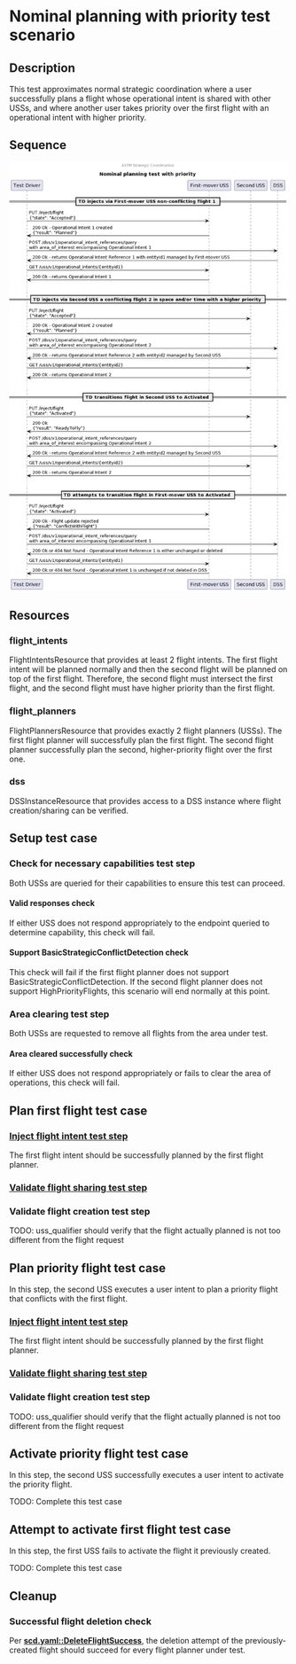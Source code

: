 # Nominal planning with priority test scenario

## Description

This test approximates normal strategic coordination where a user successfully
plans a flight whose operational intent is shared with other USSs, and where
another user takes priority over the first flight with an operational intent
with higher priority.

## Sequence

![Sequence diagram](sequence.png)

## Resources

### flight_intents

FlightIntentsResource that provides at least 2 flight intents.  The first flight intent will be planned normally and then the second flight will be planned on top of the first flight.  Therefore, the second flight must intersect the first flight, and the second flight must have higher priority than the first flight.

### flight_planners

FlightPlannersResource that provides exactly 2 flight planners (USSs).  The first flight planner will successfully plan the first flight.  The second flight planner successfully plan the second, higher-priority flight over the first one.

### dss

DSSInstanceResource that provides access to a DSS instance where flight creation/sharing can be verified.

## Setup test case

### Check for necessary capabilities test step

Both USSs are queried for their capabilities to ensure this test can proceed.

#### Valid responses check

If either USS does not respond appropriately to the endpoint queried to determine capability, this check will fail.

#### Support BasicStrategicConflictDetection check

This check will fail if the first flight planner does not support BasicStrategicConflictDetection.  If the second flight planner does not support HighPriorityFlights, this scenario will end normally at this point.

### Area clearing test step

Both USSs are requested to remove all flights from the area under test.

#### Area cleared successfully check

If either USS does not respond appropriately or fails to clear the area of operations, this check will fail.

## Plan first flight test case

### [Inject flight intent test step](../../../flight_planning/inject_successful_flight_intent.md)

The first flight intent should be successfully planned by the first flight planner.

### [Validate flight sharing test step](../validate_shared_operational_intent.md)

### Validate flight creation test step

TODO: uss_qualifier should verify that the flight actually planned is not too different from the flight request

## Plan priority flight test case

In this step, the second USS executes a user intent to plan a priority flight that conflicts with the first flight.

### [Inject flight intent test step](../../../flight_planning/inject_successful_flight_intent.md)

The first flight intent should be successfully planned by the first flight planner.

### [Validate flight sharing test step](../validate_shared_operational_intent.md)

### Validate flight creation test step

TODO: uss_qualifier should verify that the flight actually planned is not too different from the flight request

## Activate priority flight test case

In this step, the second USS successfully executes a user intent to activate the priority flight.

TODO: Complete this test case

## Attempt to activate first flight test case

In this step, the first USS fails to activate the flight it previously created.

TODO: Complete this test case

## Cleanup

### Successful flight deletion check

Per **[scd.yaml::DeleteFlightSuccess](../../../../../interfaces/automated-testing/scd/scd.yaml)**, the deletion attempt of the previously-created flight should succeed for every flight planner under test.
